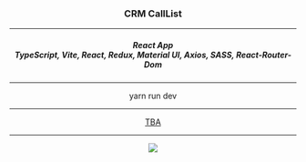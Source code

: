 <h3 align="center">CRM CallList</h3>
<hr/>
<h5 align="center">React App<br/>TypeScript, Vite, React, Redux, Material UI, Axios, SASS, React-Router-Dom</h5> 
<hr/>
<div align="center">yarn run dev</div>  
<hr/>
<div align="center"><a href="">TBA</a> 
</div>
<hr>
<div align="center"><img src="TBA"></div>
